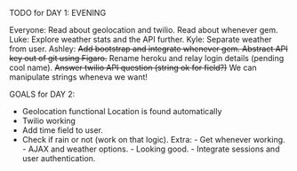 TODO for DAY 1: EVENING

Everyone: Read about geolocation and twilio. Read about whenever gem.
Luke: Explore weather stats and the API further.
Kyle: Separate weather from user.
Ashley: <s>Add bootstrap and integrate whenever gem. Abstract API key out of git using Figaro.</s> Rename heroku and relay login details (pending cool name). <s>Answer twilio API question (string ok for field?)</s> We can manipulate strings wheneva we want!

GOALS for DAY 2:

- Geolocation functional
    Location is found automatically
- Twilio working
- Add time field to user.
- Check if rain or not (work on that logic).
Extra: - Get whenever working.
       - AJAX and weather options.
       - Looking good.
       - Integrate sessions and user authentication.